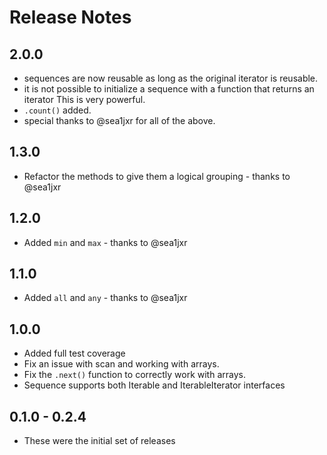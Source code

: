 # Release Notes

## 2.0.0
* sequences are now reusable as long as the original iterator is reusable.
* it is not possible to initialize a sequence with a function that returns an iterator
  This is very powerful.
* `.count()` added.
* special thanks to @sea1jxr for all of the above.

## 1.3.0
* Refactor the methods to give them a logical grouping - thanks to @sea1jxr

## 1.2.0
* Added `min` and `max` - thanks to @sea1jxr

## 1.1.0
* Added `all` and `any` - thanks to @sea1jxr

## 1.0.0
* Added full test coverage
* Fix an issue with scan and working with arrays.
* Fix the `.next()` function to correctly work with arrays.
* Sequence supports both Iterable<T> and IterableIterator<T> interfaces

## 0.1.0 - 0.2.4
* These were the initial set of releases
